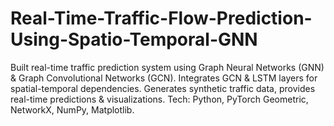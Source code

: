 # Real-Time-Traffic-Flow-Prediction-Using-Spatio-Temporal-GNN
Built real-time traffic prediction system using Graph Neural Networks (GNN) &amp; Graph Convolutional Networks (GCN). Integrates GCN &amp; LSTM layers for spatial-temporal dependencies. Generates synthetic traffic data, provides real-time predictions &amp; visualizations. Tech: Python, PyTorch Geometric, NetworkX, NumPy, Matplotlib.
